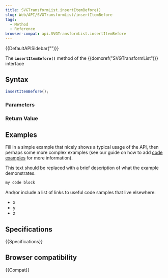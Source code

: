 ```yaml
---
title: SVGTransformList.insertItemBefore()
slug: Web/API/SVGTransformList/insertItemBefore
tags:
  - Method
  - Reference
browser-compat: api.SVGTransformList.insertItemBefore
---
```

{{DefaultAPISidebar("")}}

The **`insertItemBefore()`** method of the {{domxref("SVGTransformList")}} interface 

## Syntax

```js
insertItemBefore();
```

### Parameters



### Return Value



## Examples

Fill in a simple example that nicely shows a typical usage of the API, then perhaps some more complex examples (see our guide on how to add [code examples](/en-US/docs/MDN/Contribute/Structures/Code_examples) for more information).

This text should be replaced with a brief description of what the example demonstrates.

```js
my code block
```

And/or include a list of links to useful code samples that live elsewhere:

*   x
*   y
*   z

## Specifications

{{Specifications}}

## Browser compatibility

{{Compat}}

